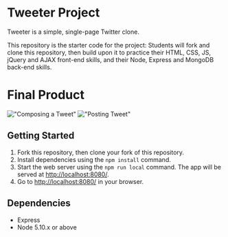 # Tweeter Project

Tweeter is a simple, single-page Twitter clone.

This repository is the starter code for the project: Students will fork and clone this repository, then build upon it to practice their HTML, CSS, JS, jQuery and AJAX front-end 
skills, and their Node, Express and MongoDB back-end skills.

# Final Product
!["Composing a Tweet"](https://gyazo.com/489b8287f773a3915f784e330ec2e429)
!["Posting Tweet"](https://gyazo.com/60f335a3872206aa1c52321f8b2a7cdf)

## Getting Started

1. Fork this repository, then clone your fork of this repository.
2. Install dependencies using the `npm install` command.
3. Start the web server using the `npm run local` command. The app will be served at <http://localhost:8080/>.
4. Go to <http://localhost:8080/> in your browser.

## Dependencies

- Express
- Node 5.10.x or above


